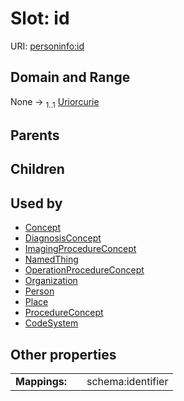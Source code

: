 
# Slot: id



URI: [personinfo:id](https://w3id.org/linkml/examples/personinfo/id)


## Domain and Range

None &#8594;  <sub>1..1</sub> [Uriorcurie](types/Uriorcurie.md)

## Parents


## Children


## Used by

 * [Concept](Concept.md)
 * [DiagnosisConcept](DiagnosisConcept.md)
 * [ImagingProcedureConcept](ImagingProcedureConcept.md)
 * [NamedThing](NamedThing.md)
 * [OperationProcedureConcept](OperationProcedureConcept.md)
 * [Organization](Organization.md)
 * [Person](Person.md)
 * [Place](Place.md)
 * [ProcedureConcept](ProcedureConcept.md)
 * [CodeSystem](CodeSystem.md)

## Other properties

|  |  |  |
| --- | --- | --- |
| **Mappings:** | | schema:identifier |
